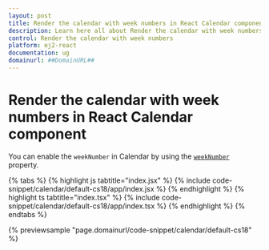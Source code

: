 ```yaml
---
layout: post
title: Render the calendar with week numbers in React Calendar component | Syncfusion
description: Learn here all about Render the calendar with week numbers in Syncfusion React Calendar component of Syncfusion Essential JS 2 and more.
control: Render the calendar with week numbers 
platform: ej2-react
documentation: ug
domainurl: ##DomainURL##
---
```


# Render the calendar with week numbers in React Calendar component

You can enable the `weekNumber` in Calendar by using the [`weekNumber`](https://ej2.syncfusion.com/react/documentation/api/calendar/#weeknumber)
property.

{% tabs %}
{% highlight js tabtitle="index.jsx" %}
{% include code-snippet/calendar/default-cs18/app/index.jsx %}
{% endhighlight %}
{% highlight ts tabtitle="index.tsx" %}
{% include code-snippet/calendar/default-cs18/app/index.tsx %}
{% endhighlight %}
{% endtabs %}

 {% previewsample "page.domainurl/code-snippet/calendar/default-cs18" %}